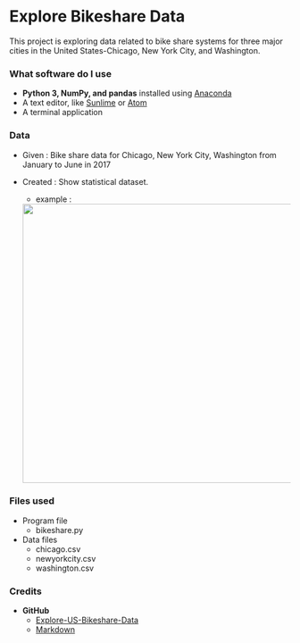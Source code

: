 # Explore Bikeshare Data

This project is exploring data related to bike share systems for three major cities in the United States-Chicago, New York City, and Washington.

### What software do I use
- __Python 3, NumPy, and pandas__ installed using [Anaconda](https://www.anaconda.com/products/individual)
- A text editor, like [Sunlime](https://www.sublimetext.com/3) or [Atom](https://flight-manual.atom.io/getting-started/sections/installing-atom/)
- A terminal application

### Data 
- Given : Bike share data for Chicago, New York City, Washington from January to June in 2017
- Created : Show statistical dataset.
	* example : <br>

	<img src="img/sample_data_stat.png" width="500px">

### Files used
- Program file
	* bikeshare.py
- Data files
	* chicago.csv
	* newyorkcity.csv
	* washington.csv


### Credits

* __GitHub__  <br>
	* [Explore-US-Bikeshare-Data](https://github.com/khaledimad/Explore-US-Bikeshare-Data)<br>
	* [Markdown](https://guides.github.com/features/mastering-markdown/)


